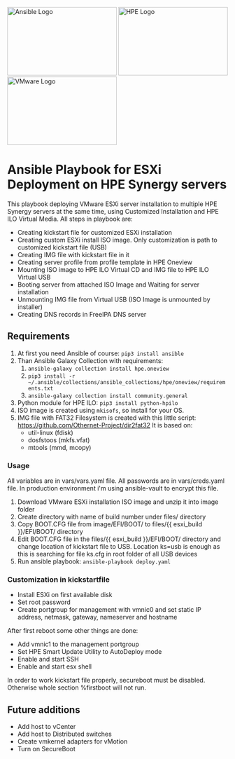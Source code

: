<img src="https://upload.wikimedia.org/wikipedia/commons/2/24/Ansible_logo.svg" width="250" height="156" alt="Ansible Logo" />   <img src="https://upload.wikimedia.org/wikipedia/commons/4/46/Hewlett_Packard_Enterprise_logo.svg" width="250" height="156" alt="HPE Logo" />              <img src="https://upload.wikimedia.org/wikipedia/commons/9/9a/Vmware.svg" width="250" height="156" alt="VMware Logo" />

# Ansible Playbook for ESXi Deployment on HPE Synergy servers

This playbook deploying VMware ESXi server installation to multiple HPE Synergy servers at the same time, using Customized Installation and HPE ILO Virtual Media.
All steps in playbook are: 
- Creating kickstart file for customized ESXi installation
- Creating custom ESXi install ISO image. Only customization is path to customized kickstart file (USB)
- Creating IMG file with kickstart file in it
- Creating server profile from profile template in HPE Oneview
- Mounting ISO image to HPE ILO Virtual CD and IMG file to HPE ILO Virtual USB
- Booting server from attached ISO Image and Waiting for server installation
- Unmounting IMG file from Virtual USB (ISO Image is unmounted by installer)
- Creating DNS records in FreeIPA DNS server

## Requirements

  1. At first you need Ansible of course: `pip3 install ansible`
  2. Than Ansible Galaxy Collection with requirements: 
     1. `ansible-galaxy collection install hpe.oneview`
     2. `pip3 install -r ~/.ansible/collections/ansible_collections/hpe/oneview/requirements.txt`
     3. `ansible-galaxy collection install community.general`
  3. Python module for HPE ILO: `pip3 install python-hpilo`
  4. ISO image is created using `mkisofs`, so install for your OS.
  5. IMG file with FAT32 Filesystem is created with this little script: https://github.com/Othernet-Project/dir2fat32
     It is based on: 
        - util-linux (fdisk)
        - dosfstoos (mkfs.vfat)
        - mtools (mmd, mcopy)


### Usage
All variables are in vars/vars.yaml file.
All passwords are in vars/creds.yaml file. In production environment i'm using ansible-vault to encrypt this file. 

  1. Download VMware ESXi installation ISO image and unzip it into image folder
  2. Create directory with name of build number under files/ directory
  3. Copy BOOT.CFG file from image/EFI/BOOT/ to files/{{ esxi_build }}/EFI/BOOT/ directory
  4. Edit BOOT.CFG file in the files/{{ esxi_build }}/EFI/BOOT/ directory and change location of kickstart file to USB. Location ks=usb is enough as this is searching for file ks.cfg in root folder of all USB devices
  5. Run ansible playbook: `ansible-playbook deploy.yaml`

### Customization in kickstartfile
- Install ESXi on first available disk
- Set root password
- Create portgroup for management with vmnic0 and set static IP address, netmask, gateway, nameserver and hostname

After first reboot some other things are done: 
- Add vmnic1 to the management portgroup
- Set HPE Smart Update Utility to AutoDeploy mode
- Enable and start SSH
- Enable and start esx shell

In order to work kickstart file properly, secureboot must be disabled. Otherwise whole section  %firstboot will not run.

## Future additions
- Add host to vCenter
- Add host to Distributed switches
- Create vmkernel adapters for vMotion
- Turn on SecureBoot
